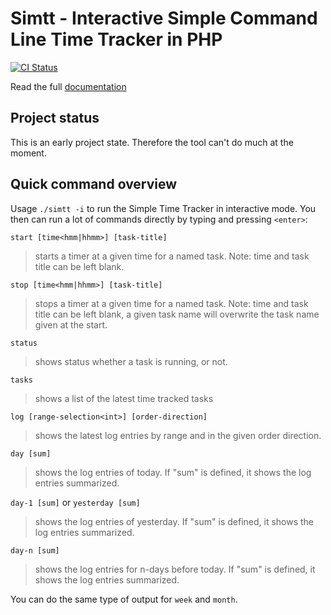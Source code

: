 # Simtt - Interactive Simple Command Line Time Tracker in PHP

[![CI Status](https://github.com/sigma-z/simtt/workflows/CI/badge.svg)](https://github.com/sigma-z/simtt/actions)

Read the full [documentation](https://github.com/sigma-z/simtt/blob/master/docs/documentation.md)

## Project status

This is an early project state. Therefore the tool can't do much at the moment.


## Quick command overview

Usage `./simtt -i` to run the Simple Time Tracker in interactive mode.
 You then can run a lot of commands directly by typing and pressing `<enter>`:

`start [time<hmm|hhmm>] [task-title]` 
> starts a timer at a given time for a named task. Note: time and task title can be left blank.
                
`stop [time<hmm|hhmm>] [task-title]`
> stops a timer at a given time for a named task. Note: time and task title can be left blank, a given task name will overwrite the task name given at the start.
  
`status` 
> shows status whether a task is running, or not.

`tasks`
> shows a list of the latest time tracked tasks

`log [range-selection<int>] [order-direction]`
> shows the latest log entries by range and in the given order direction. 

`day [sum]`
> shows the log entries of today. If "sum" is defined, it shows the log entries summarized. 

`day-1 [sum]` or `yesterday [sum]`
> shows the log entries of yesterday. If "sum" is defined, it shows the log entries summarized.

`day-n [sum]`
> shows the log entries for n-days before today. If "sum" is defined, it shows the log entries summarized.

You can do the same type of output for `week` and `month`.
